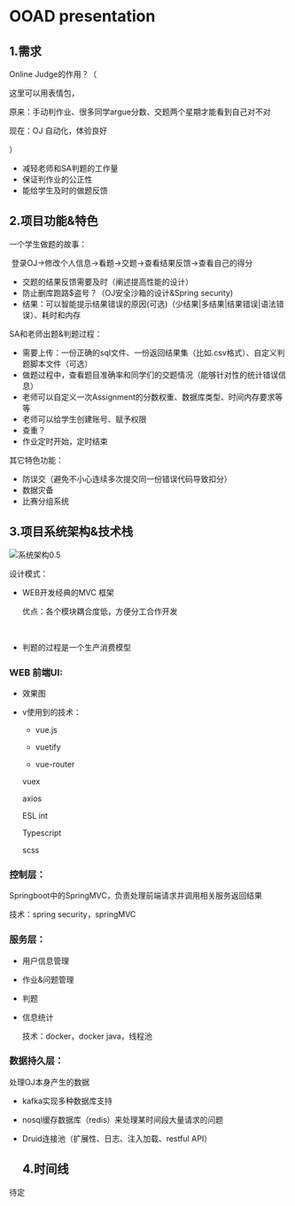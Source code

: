 # OOAD presentation

## 1.需求

Online Judge的作用？（

这里可以用表情包，

原来：手动判作业、很多同学argue分数、交题两个星期才能看到自己对不对

现在：OJ 自动化，体验良好

）

- 减轻老师和SA判题的工作量
- 保证判作业的公正性
- 能给学生及时的做题反馈

## 2.项目功能&特色

一个学生做题的故事：

​	登录OJ→修改个人信息→看题→交题→查看结果反馈→查看自己的得分

- 交题的结果反馈需要及时（阐述提高性能的设计）
- 防止删库跑路$盗号？（OJ安全沙箱的设计&Spring security)
- 结果：可以智能提示结果错误的原因(可选)（少结果|多结果|结果错误|语法错误）、耗时和内存

SA和老师出题&判题过程：

- 需要上传：一份正确的sql文件、一份返回结果集（比如.csv格式）、自定义判题脚本文件（可选）
- 做题过程中，查看题目准确率和同学们的交题情况（能够针对性的统计错误信息）
- 老师可以自定义一次Assignment的分数权重、数据库类型、时间内存要求等等
- 老师可以给学生创建账号、赋予权限
- 查重？
- 作业定时开始，定时结束

其它特色功能：

- 防误交（避免不小心连续多次提交同一份错误代码导致扣分）
- 数据灾备
- 比赛分组系统

## 3.项目系统架构&技术栈

![系统架构0.5](/Server/pictures/系统架构0.5.jpg)

设计模式：

- WEB开发经典的MVC 框架

  优点：各个模块耦合度低，方便分工合作开发

  ​			

- 判题的过程是一个生产消费模型

### WEB 前端UI:

- 效果图

- v使用到的技术：

  - vue.js

  - vuetify

  - vue-router

  vuex

  axios

  ESL int

  Typescript

  scss

  

### 控制层：

Springboot中的SpringMVC，负责处理前端请求并调用相关服务返回结果

技术：spring security，springMVC

### 服务层：

- 用户信息管理

- 作业&问题管理

- 判题

- 信息统计

  技术：docker，docker java，线程池

### 数据持久层：

处理OJ本身产生的数据

- kafka实现多种数据库支持
- nosql缓存数据库（redis）来处理某时间段大量请求的问题
- Druid连接池（扩展性、日志、注入加载、restful API）

 	## 4.时间线

待定
